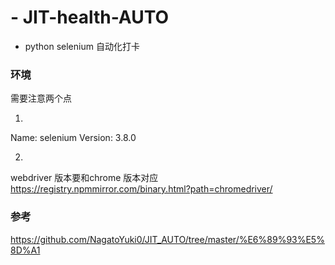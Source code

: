 # - JIT-health-AUTO

+ python  selenium  自动化打卡

### 环境

需要注意两个点

1.
Name: selenium
Version: 3.8.0

2.
webdriver 版本要和chrome 版本对应
https://registry.npmmirror.com/binary.html?path=chromedriver/

### 参考

https://github.com/NagatoYuki0/JIT_AUTO/tree/master/%E6%89%93%E5%8D%A1
